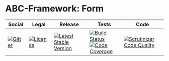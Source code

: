 # ABC-Framework: Form

<table>
<thead>
<tr>
<th>Social</th>
<th>Legal</th>
<th>Release</th>
<th>Tests</th>
<th>Code</th>
</tr>
</thead>
<tbody>
<tr>
<td>
<a href="https://gitter.im/SetBased/php-abc?utm_source=badge&utm_medium=badge&utm_campaign=pr-badge"><img src="https://badges.gitter.im/SetBased/php-abc.svg" alt="Gitter"/></a>
</td>
<td>
<a href="https://packagist.org/packages/setbased/abc-form"><img src="https://poser.pugx.org/setbased/abc-form/license" alt="License"/></a>
</td>
<td>
<a href="https://packagist.org/packages/setbased/abc-form"><img src="https://poser.pugx.org/setbased/abc-form/v/stable" alt="Latest Stable Version"/></a>
</td>
<td>
<a href="https://travis-ci.org/SetBased/php-abc-form"><img src="https://travis-ci.org/SetBased/php-abc-form.svg?branch=master" alt="Build Status"/></a><br/>
<a href="https://scrutinizer-ci.com/g/SetBased/php-abc-form/?branch=master"><img src="https://scrutinizer-ci.com/g/SetBased/php-abc-form/badges/coverage.png?b=master" alt="Code Coverage"/></a>
</td>
<td>
<a href="https://scrutinizer-ci.com/g/SetBased/php-abc-form/?branch=master"><img src="https://scrutinizer-ci.com/g/SetBased/php-abc-form/badges/quality-score.png?b=master" alt="Scrutinizer Code Quality"/></a>
</td>
</tr>
</tbody>
</table>
